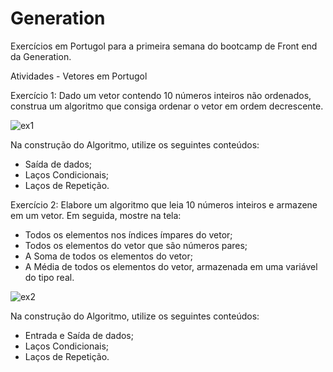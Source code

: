 # Generation 
Exercícios em Portugol para a primeira semana do bootcamp de Front end da Generation.

Atividades - Vetores em Portugol

Exercício 1:
Dado um vetor contendo 10 números inteiros não ordenados, construa um algoritmo que consiga ordenar o vetor em ordem decrescente.

![ex1](https://github.com/BiaAkemi/Generation/assets/145511213/42b05512-2fc3-4e22-bb86-790c3cf873e7)

Na construção do Algoritmo, utilize os seguintes conteúdos:
- Saída de dados;
- Laços Condicionais;
- Laços de Repetição.


Exercício 2:
Elabore um algoritmo que leia 10 números inteiros e armazene em um vetor. Em seguida, mostre na tela:
- Todos os elementos nos índices ímpares do vetor;
- Todos os elementos do vetor que são números pares;
- A Soma de todos os elementos do vetor;
- A Média de todos os elementos do vetor, armazenada em uma variável do tipo real.

![ex2](https://github.com/BiaAkemi/Generation/assets/145511213/9285253e-06c9-42e4-9bb3-4cb7a1d9d541)


Na construção do Algoritmo, utilize os seguintes conteúdos:
- Entrada e Saída de dados;
- Laços Condicionais;
- Laços de Repetição.
